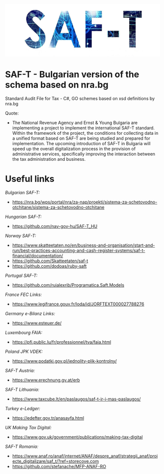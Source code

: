 ![alt text](https://github.com/g-vvv/SAF-T/blob/main/saft.png?raw=true)

# SAF-T - Bulgarian version of the schema based on nra.bg
Standard Audit File for Tax - C#, GO schemes based on xsd definitions by nra.bg

Quote:
- The National Revenue Agency and Ernst & Young Bulgaria are implementing a project to implement the international SAF-T standard. Within the framework of the project, the conditions for collecting data in a unified format based on SAF-T are being studied and prepared for implementation. The upcoming introduction of SAF-T in Bulgaria will speed up the overall digitalization process in the provision of administrative services, specifically improving the interaction between the tax administration and business.

# Useful links

*Bulgarian SAF-T:*
- https://nra.bg/wps/portal/nra/za-nap/proekti/sistema-za-schetovodno-otchitane/sistema-za-schetovodno-otchitane

*Hungarian SAF-T:*
- https://github.com/nav-gov-hu/SAF-T_HU

*Norway SAF-T:*
- https://www.skatteetaten.no/en/business-and-organisation/start-and-run/best-practices-accounting-and-cash-register-systems/saf-t-financial/documentation/
- https://github.com/Skatteetaten/saf-t
- https://github.com/dodoas/ruby-saft

*Portugal SAF-T:*
- https://github.com/ruialexrib/Programatica.Saft.Models

*France FEC Links:*
- https://www.legifrance.gouv.fr/loda/id/JORFTEXT000027788276

*Germany e-Bilanz Links:*
- https://www.esteuer.de/

*Luxembourg FAIA:*
- https://pfi.public.lu/fr/professionnel/tva/faia.html

*Poland JPK VDEK:*
- https://www.podatki.gov.pl/jednolity-plik-kontrolny/

*SAF-T Austria:*
- https://www.erechnung.gv.at/erb

*SAF-T Lithuania:*
- https://www.taxcube.lt/en/paslaugos/saf-t-ir-i-mas-paslaugos/

*Turkey e-Ledger:*
- https://edefter.gov.tr/anasayfa.html

*UK Making Tax Digital:*
- https://www.gov.uk/government/publications/making-tax-digital

*SAF-T Romania:*
- https://www.anaf.ro/anaf/internet/ANAF/despre_anaf/strategii_anaf/proiecte_digitalizare/saf_t/?ref=storecove.com
- https://github.com/stefanache/MFP-ANAF-RO
